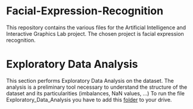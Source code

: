 # Facial-Expression-Recognition
This repository contains the various files for the Artificial Intelligence and Interactive Graphics Lab project. The chosen project is facial expression recognition.

# Exploratory Data Analysis
This section performs Exploratory Data Analysis on the dataset.
The analysis is a preliminary tool necessary to understand the structure of the dataset and its particularities (imbalances, NaN values, ...)
To run the file Exploratory_Data_Analysis you have to add this [folder](https://drive.google.com/drive/folders/1SgHUiHiTyPZjvYtnxY90jvknnLg-XAB1?usp=sharing) to your drive.
